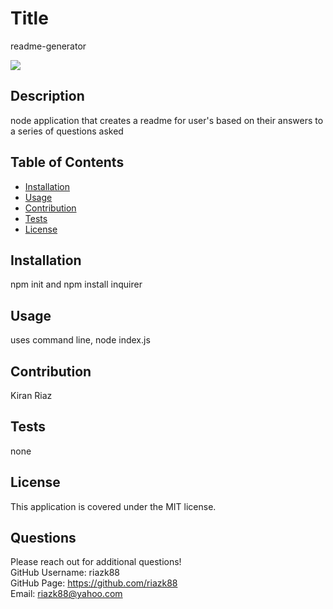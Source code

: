 
# Title
readme-generator

![](https://img.shields.io/static/v1?label=license&message=MIT&color=blue)
    
## Description
node application that creates a readme for user's based on their answers to a series of questions asked

## Table of Contents
* [Installation](#installation)
* [Usage](#usage)
* [Contribution](#contribution)
* [Tests](#tests)
* [License](#license)

## Installation
npm init and npm install inquirer

## Usage
uses command line, node index.js

## Contribution
Kiran Riaz

## Tests
none

## License
This application is covered under the MIT license.

## Questions
Please reach out for additional questions! <br>
GitHub Username: riazk88<br>
GitHub Page: https://github.com/riazk88<br>
Email: riazk88@yahoo.com<br>
